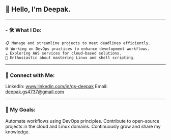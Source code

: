 ## 👋 Hello, I'm Deepak.
---

### - 🛠️ What I Do:
    📋 Manage and streamline projects to meet deadlines efficiently.
    🌐 Working on DevOps practices to enhance development workflows.
    ☁️ Exploring AWS services for cloud-based solutions.
    🐧 Enthusiastic about mastering Linux and shell scripting.

---

### 🔗 Connect with Me:
LinkedIn: www.linkedin.com/in/gs-deepak
Email: deepak.gs4737@gmail.com

---

### 🚀 My Goals:
Automate workflows using DevOps principles.
Contribute to open-source projects in the cloud and Linux domains.
Continuously grow and share my knowledge.

